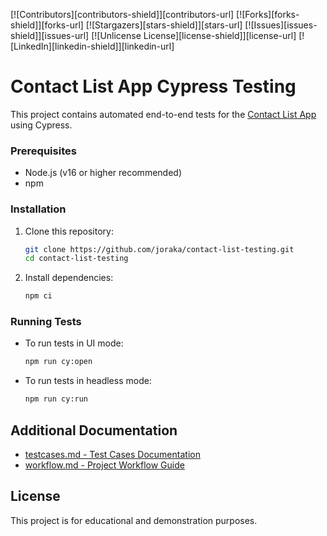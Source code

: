 [![Contributors][contributors-shield]][contributors-url]
[![Forks][forks-shield]][forks-url]
[![Stargazers][stars-shield]][stars-url]
[![Issues][issues-shield]][issues-url]
[![Unlicense License][license-shield]][license-url]
[![LinkedIn][linkedin-shield]][linkedin-url]

# Contact List App Cypress Testing

This project contains automated end-to-end tests for the [Contact List App](https://thinking-tester-contact-list.herokuapp.com/) using Cypress.


### Prerequisites
- Node.js (v16 or higher recommended)
- npm

### Installation
1. Clone this repository:
   ```bash
   git clone https://github.com/joraka/contact-list-testing.git
   cd contact-list-testing
   ```
2. Install dependencies:
   ```bash
   npm ci
   ```

### Running Tests
- To run tests in UI mode:
  ```bash
  npm run cy:open
  ```
- To run tests in headless mode:
  ```bash
  npm run cy:run
  ```

## Additional Documentation

- [testcases.md - Test Cases Documentation](./testcases.md)
- [workflow.md - Project Workflow Guide](./workflow.md)

## License
This project is for educational and demonstration purposes.
